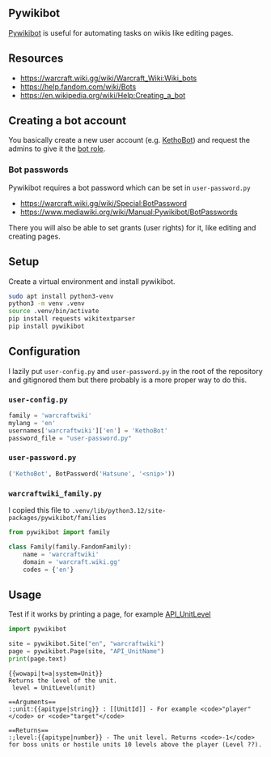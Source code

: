 ## Pywikibot
[Pywikibot](https://github.com/wikimedia/pywikibot) is useful for automating tasks on wikis like editing pages.

## Resources
- https://warcraft.wiki.gg/wiki/Warcraft_Wiki:Wiki_bots
- https://help.fandom.com/wiki/Bots
- https://en.wikipedia.org/wiki/Help:Creating_a_bot

## Creating a bot account
You basically create a new user account (e.g. [KethoBot](https://warcraft.wiki.gg/wiki/Special:Contributions/KethoBot)) and request the admins to give it the [bot role](https://warcraft.wiki.gg/wiki/Special:ListUsers?group=bot). 

### Bot passwords
Pywikibot requires a bot password which can be set in `user-password.py`
- https://warcraft.wiki.gg/wiki/Special:BotPassword
- https://www.mediawiki.org/wiki/Manual:Pywikibot/BotPasswords

There you will also be able to set grants (user rights) for it, like editing and creating pages.

## Setup
Create a virtual environment and install pywikibot.
```sh
sudo apt install python3-venv
python3 -m venv .venv
source .venv/bin/activate
pip install requests wikitextparser
pip install pywikibot
```

## Configuration
I lazily put `user-config.py` and `user-password.py` in the root of the repository and gitignored them but there probably is a more proper way to do this.

### `user-config.py`
```py
family = 'warcraftwiki'
mylang = 'en'
usernames['warcraftwiki']['en'] = 'KethoBot'
password_file = "user-password.py"
```

### `user-password.py`
```py
('KethoBot', BotPassword('Hatsune', '<snip>'))
```

### `warcraftwiki_family.py`
I copied this file to `.venv/lib/python3.12/site-packages/pywikibot/families`
```py
from pywikibot import family

class Family(family.FandomFamily):
    name = 'warcraftwiki'
    domain = 'warcraft.wiki.gg'
    codes = {'en'}
```

## Usage
Test if it works by printing a page, for example [API_UnitLevel](https://warcraft.wiki.gg/wiki/API_UnitLevel)
```py
import pywikibot

site = pywikibot.Site("en", "warcraftwiki")
page = pywikibot.Page(site, "API_UnitName")
print(page.text)
```
```
{{wowapi|t=a|system=Unit}}
Returns the level of the unit.
 level = UnitLevel(unit)

==Arguments==
:;unit:{{apitype|string}} : [[UnitId]] - For example <code>"player"</code> or <code>"target"</code>

==Returns==
:;level:{{apitype|number}} - The unit level. Returns <code>-1</code> for boss units or hostile units 10 levels above the player (Level ??).
```
